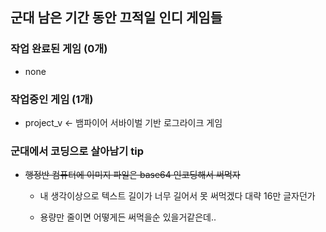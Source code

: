 ## 군대 남은 기간 동안 끄적일 인디 게임들

### 작업 완료된 게임 (0개)
 - none

### 작업중인 게임 (1개)
 - project_v <- 뱀파이어 서바이벌 기반 로그라이크 게임

### 군대에서 코딩으로 살아남기 tip
 - ~~행정반 컴퓨터에 이미지 파일은 base64 인코딩해서 써먹자~~
     
   - 내 생각이상으로 텍스트 길이가 너무 길어서 못 써먹겠다 대략 16만 글자던가
   
   - 용량만 줄이면 어떻게든 써먹을순 있을거같은데..
